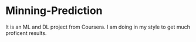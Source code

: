 # Minning-Prediction
It is an ML and DL project from Coursera. I am doing in my style to get much proficent results.
